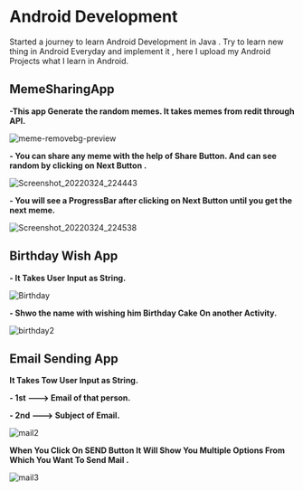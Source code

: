 

# Android Development

Started a journey to learn Android Development in Java .
Try to learn new thing in Android Everyday and implement it ,  here I upload 
my Android Projects what I learn in Android.


## MemeSharingApp

**-This app Generate the random memes. It takes memes from redit through API.**

![meme-removebg-preview](https://user-images.githubusercontent.com/78073585/159977912-8bbb9141-290a-4778-a422-ae8dbac2bb51.png)


**- You can share any meme with the help of Share Button. And can see random by clicking on Next Button .**

![Screenshot_20220324_224443](https://user-images.githubusercontent.com/78073585/159977906-8e6a693b-7fef-40e7-87f5-5fb8b5e3bf49.png)

**- You will see a ProgressBar after clicking on Next Button until you get the next meme.**

![Screenshot_20220324_224538](https://user-images.githubusercontent.com/78073585/159977896-4426c71d-95e4-4204-8575-d042ba6268e9.png)




## Birthday Wish App

**- It Takes User Input as String.**




![Birthday](https://user-images.githubusercontent.com/78073585/153133124-3ae38751-67eb-416e-936b-f12b7716fb15.png)



**- Shwo the name with wishing him Birthday Cake On another Activity.**

![birthday2](https://user-images.githubusercontent.com/78073585/153133112-2f2aec1f-cbe9-4405-a195-4906fbccca2f.png)
## Email Sending App
**It Takes Tow User Input as String.**

**- 1st ---> Email of that person.**

**- 2nd ---> Subject of Email.**



![mail2](https://user-images.githubusercontent.com/78073585/153133126-cd0aa093-ab2e-41ac-b43b-e5d44e0dde9e.png)

**When You Click On SEND Button It Will Show You Multiple Options From Which You Want To Send Mail .**

![mail3](https://user-images.githubusercontent.com/78073585/153133128-f8bcb47b-d131-44d1-994d-a106c8351305.png)
